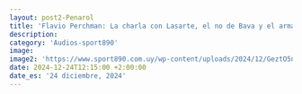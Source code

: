 ```yaml
---
layout: post2-Penarol
title: 'Flavio Perchman: La charla con Lasarte, el no de Bava y el armado del plantel para el 2025'
description: 
category: 'Audios-sport890'
image: 
image2: 'https://www.sport890.com.uy/wp-content/uploads/2024/12/GeztO5nXoAAnu2-.jpg'
date: 2024-12-24T12:15:00 +2:00:00
date_es: '24 diciembre, 2024'
---
```


